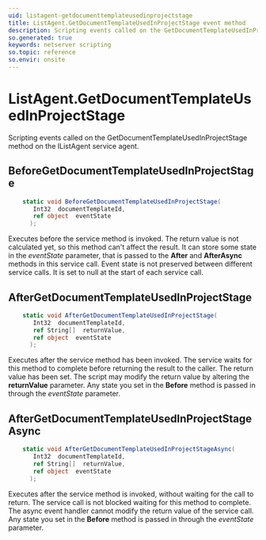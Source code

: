 ```yaml
---
uid: listagent-getdocumenttemplateusedinprojectstage
title: ListAgent.GetDocumentTemplateUsedInProjectStage event method
description: Scripting events called on the GetDocumentTemplateUsedInProjectStage method on the ListAgent service agent.
so.generated: true
keywords: netserver scripting
so.topic: reference
so.envir: onsite
---
```

# ListAgent.GetDocumentTemplateUsedInProjectStage

Scripting events called on the <see cref='M:IListAgent.GetDocumentTemplateUsedInProjectStage'>GetDocumentTemplateUsedInProjectStage</see> method on the <see cref='IListAgent'>IListAgent</see>  service agent.

## BeforeGetDocumentTemplateUsedInProjectStage
```cs
    static void BeforeGetDocumentTemplateUsedInProjectStage(
       Int32  documentTemplateId,
       ref object  eventState
      );
```
Executes before the service method is invoked.
The return value is not calculated yet, so this method can't affect the result.
It can store some state in the *eventState* parameter, that is passed to the **After** and **AfterAsync** methods in this service call.
Event state is not preserved between different service calls. It is set to null at the start of each service call.
## AfterGetDocumentTemplateUsedInProjectStage
```cs
    static void AfterGetDocumentTemplateUsedInProjectStage(
       Int32  documentTemplateId,
       ref String[]  returnValue,
       ref object  eventState
      );
```
Executes after the service method has been invoked. The service waits for this method to complete before returning the result to the caller.
The return value has been set. The script may modify the return value by altering the **returnValue** parameter.
Any state you set in the **Before** method is passed in through the *eventState* parameter.
## AfterGetDocumentTemplateUsedInProjectStageAsync
```cs
    static void AfterGetDocumentTemplateUsedInProjectStageAsync(
       Int32  documentTemplateId,
       ref String[]  returnValue,
       ref object  eventState
      );
```
Executes after the service method is invoked, without waiting for the call to return.
The service call is not blocked waiting for this method to complete.
The async event handler cannot modify the return value of the service call.
Any state you set in the **Before** method is passed in through the *eventState* parameter.

